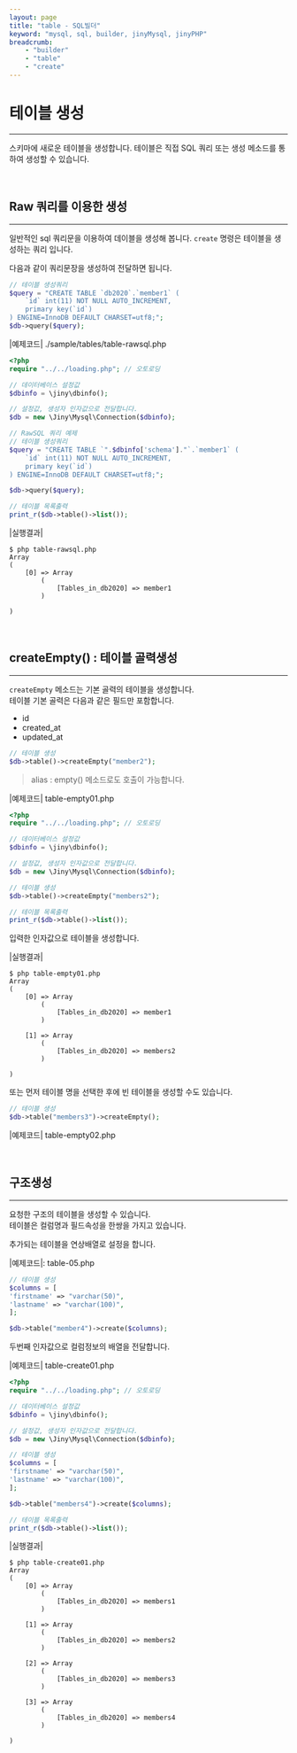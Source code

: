 ```yaml
---
layout: page
title: "table - SQL빌더"
keyword: "mysql, sql, builder, jinyMysql, jinyPHP"
breadcrumb:
    - "builder"
    - "table"
    - "create"
---
```


# 테이블 생성
---
스키마에 새로운 테이블을 생성합니다. 
테이블은 직접 SQL 쿼리 또는 생성 메소드를 통하여 생성할 수 있습니다.

<br>

## Raw 쿼리를 이용한 생성
---
일반적인 sql 쿼리문을 이용하여 데이블을 생성해 봅니다.
`create` 명령은 테이블을 생성하는 쿼리 입니다.

다음과 같이 쿼리문장을 생성하여 전달하면 됩니다.
```php
// 테이블 생성쿼리
$query = "CREATE TABLE `db2020`.`member1` (
    `id` int(11) NOT NULL AUTO_INCREMENT,
    primary key(`id`)
) ENGINE=InnoDB DEFAULT CHARSET=utf8;";
$db->query($query); 
```

|예제코드| ./sample/tables/table-rawsql.php
```php
<?php
require "../../loading.php"; // 오토로딩

// 데이터베이스 설정값
$dbinfo = \jiny\dbinfo();

// 설정값, 생성자 인자값으로 전달합니다.
$db = new \Jiny\Mysql\Connection($dbinfo);

// RawSQL 쿼리 예제
// 테이블 생성쿼리
$query = "CREATE TABLE `".$dbinfo['schema']."`.`member1` (
    `id` int(11) NOT NULL AUTO_INCREMENT,
    primary key(`id`)
) ENGINE=InnoDB DEFAULT CHARSET=utf8;";

$db->query($query); 

// 테이블 목록출력
print_r($db->table()->list());
```

|실행결과|
```console
$ php table-rawsql.php
Array
(
    [0] => Array
        (
            [Tables_in_db2020] => member1
        )

)
```

<br>

## createEmpty() : 테이블 골력생성
---
`createEmpty` 메소드는 기본 골력의 테이블을 생성합니다.  
테이블 기본 골력은 다음과 같은 필드만 포함합니다.
* id
* created_at
* updated_at

```php
// 테이블 생성
$db->table()->createEmpty("member2");
```

> alias : empty() 메소드로도 호출이 가능합니다.

|예제코드| table-empty01.php 
```php
<?php
require "../../loading.php"; // 오토로딩

// 데이터베이스 설정값
$dbinfo = \jiny\dbinfo();

// 설정값, 생성자 인자값으로 전달합니다.
$db = new \Jiny\Mysql\Connection($dbinfo);

// 테이블 생성
$db->table()->createEmpty("members2");

// 테이블 목록출력
print_r($db->table()->list());
```

입력한 인자값으로 테이블을 생성합니다.

|실행결과|
```
$ php table-empty01.php 
Array
(
    [0] => Array
        (
            [Tables_in_db2020] => member1
        )

    [1] => Array
        (
            [Tables_in_db2020] => members2
        )

)
```

또는 먼저 테이블 명을 선택한 후에 빈 테이블을 생성할 수도 있습니다.

```php
// 테이블 생성
$db->table("members3")->createEmpty();
```
|예제코드| table-empty02.php 

<br>

## 구조생성
---
요청한 구조의 테이블을 생성할 수 있습니다.  
테이블은 컬럼명과 필드속성을 한쌍을 가지고 있습니다.  

추가되는 테이블을 연상배열로 설정을 합니다.

|예제코드|: table-05.php

```php
// 테이블 생성
$columns = [
'firstname' => "varchar(50)",
'lastname' => "varchar(100)",
];

$db->table("member4")->create($columns);
```

두번째 인자값으로 컬럼정보의 배열을 전달합니다. 

|예제코드| table-create01.php
```php
<?php
require "../../loading.php"; // 오토로딩

// 데이터베이스 설정값
$dbinfo = \jiny\dbinfo();

// 설정값, 생성자 인자값으로 전달합니다.
$db = new \Jiny\Mysql\Connection($dbinfo);

// 테이블 생성
$columns = [
'firstname' => "varchar(50)",
'lastname' => "varchar(100)",
];

$db->table("members4")->create($columns);

// 테이블 목록출력
print_r($db->table()->list());
```

|실행결과|
```console
$ php table-create01.php 
Array
(
    [0] => Array
        (
            [Tables_in_db2020] => members1
        )

    [1] => Array
        (
            [Tables_in_db2020] => members2
        )

    [2] => Array
        (
            [Tables_in_db2020] => members3
        )

    [3] => Array
        (
            [Tables_in_db2020] => members4
        )

)
```

